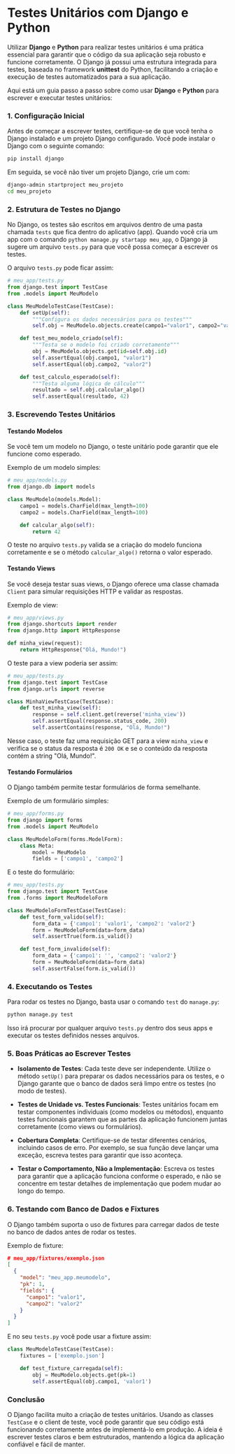 # Testes Unitários com Django e Python

Utilizar **Django** e **Python** para realizar testes unitários é uma prática essencial para garantir que o código da sua aplicação seja robusto e funcione corretamente. O Django já possui uma estrutura integrada para testes, baseada no framework **unittest** do Python, facilitando a criação e execução de testes automatizados para a sua aplicação.

Aqui está um guia passo a passo sobre como usar **Django** e **Python** para escrever e executar testes unitários:

### 1. **Configuração Inicial**
Antes de começar a escrever testes, certifique-se de que você tenha o Django instalado e um projeto Django configurado. Você pode instalar o Django com o seguinte comando:

```bash
pip install django
```

Em seguida, se você não tiver um projeto Django, crie um com:

```bash
django-admin startproject meu_projeto
cd meu_projeto
```

### 2. **Estrutura de Testes no Django**

No Django, os testes são escritos em arquivos dentro de uma pasta chamada `tests` que fica dentro do aplicativo (app). Quando você cria um app com o comando `python manage.py startapp meu_app`, o Django já sugere um arquivo `tests.py` para que você possa começar a escrever os testes.

O arquivo `tests.py` pode ficar assim:

```python
# meu_app/tests.py
from django.test import TestCase
from .models import MeuModelo

class MeuModeloTestCase(TestCase):
    def setUp(self):
        """Configura os dados necessários para os testes"""
        self.obj = MeuModelo.objects.create(campo1="valor1", campo2="valor2")

    def test_meu_modelo_criado(self):
        """Testa se o modelo foi criado corretamente"""
        obj = MeuModelo.objects.get(id=self.obj.id)
        self.assertEqual(obj.campo1, "valor1")
        self.assertEqual(obj.campo2, "valor2")

    def test_calculo_esperado(self):
        """Testa alguma lógica de cálculo"""
        resultado = self.obj.calcular_algo()
        self.assertEqual(resultado, 42)
```

### 3. **Escrevendo Testes Unitários**

#### **Testando Modelos**

Se você tem um modelo no Django, o teste unitário pode garantir que ele funcione como esperado.

Exemplo de um modelo simples:

```python
# meu_app/models.py
from django.db import models

class MeuModelo(models.Model):
    campo1 = models.CharField(max_length=100)
    campo2 = models.CharField(max_length=100)

    def calcular_algo(self):
        return 42
```

O teste no arquivo `tests.py` valida se a criação do modelo funciona corretamente e se o método `calcular_algo()` retorna o valor esperado.

#### **Testando Views**

Se você deseja testar suas views, o Django oferece uma classe chamada `Client` para simular requisições HTTP e validar as respostas.

Exemplo de view:

```python
# meu_app/views.py
from django.shortcuts import render
from django.http import HttpResponse

def minha_view(request):
    return HttpResponse("Olá, Mundo!")
```

O teste para a view poderia ser assim:

```python
# meu_app/tests.py
from django.test import TestCase
from django.urls import reverse

class MinhaViewTestCase(TestCase):
    def test_minha_view(self):
        response = self.client.get(reverse('minha_view'))
        self.assertEqual(response.status_code, 200)
        self.assertContains(response, "Olá, Mundo!")
```

Nesse caso, o teste faz uma requisição GET para a view `minha_view` e verifica se o status da resposta é `200 OK` e se o conteúdo da resposta contém a string "Olá, Mundo!".

#### **Testando Formulários**

O Django também permite testar formulários de forma semelhante.

Exemplo de um formulário simples:

```python
# meu_app/forms.py
from django import forms
from .models import MeuModelo

class MeuModeloForm(forms.ModelForm):
    class Meta:
        model = MeuModelo
        fields = ['campo1', 'campo2']
```

E o teste do formulário:

```python
# meu_app/tests.py
from django.test import TestCase
from .forms import MeuModeloForm

class MeuModeloFormTestCase(TestCase):
    def test_form_valido(self):
        form_data = {'campo1': 'valor1', 'campo2': 'valor2'}
        form = MeuModeloForm(data=form_data)
        self.assertTrue(form.is_valid())

    def test_form_invalido(self):
        form_data = {'campo1': '', 'campo2': 'valor2'}
        form = MeuModeloForm(data=form_data)
        self.assertFalse(form.is_valid())
```

### 4. **Executando os Testes**

Para rodar os testes no Django, basta usar o comando `test` do `manage.py`:

```bash
python manage.py test
```

Isso irá procurar por qualquer arquivo `tests.py` dentro dos seus apps e executar os testes definidos nesses arquivos.

### 5. **Boas Práticas ao Escrever Testes**

- **Isolamento de Testes**: Cada teste deve ser independente. Utilize o método `setUp()` para preparar os dados necessários para os testes, e o Django garante que o banco de dados será limpo entre os testes (no modo de testes).
  
- **Testes de Unidade vs. Testes Funcionais**: Testes unitários focam em testar componentes individuais (como modelos ou métodos), enquanto testes funcionais garantem que as partes da aplicação funcionem juntas corretamente (como views ou formulários).

- **Cobertura Completa**: Certifique-se de testar diferentes cenários, incluindo casos de erro. Por exemplo, se sua função deve lançar uma exceção, escreva testes para garantir que isso aconteça.

- **Testar o Comportamento, Não a Implementação**: Escreva os testes para garantir que a aplicação funciona conforme o esperado, e não se concentre em testar detalhes de implementação que podem mudar ao longo do tempo.

### 6. **Testando com Banco de Dados e Fixtures**

O Django também suporta o uso de fixtures para carregar dados de teste no banco de dados antes de rodar os testes.

Exemplo de fixture:

```json
# meu_app/fixtures/exemplo.json
[
  {
    "model": "meu_app.meumodelo",
    "pk": 1,
    "fields": {
      "campo1": "valor1",
      "campo2": "valor2"
    }
  }
]
```

E no seu `tests.py` você pode usar a fixture assim:

```python
class MeuModeloTestCase(TestCase):
    fixtures = ['exemplo.json']

    def test_fixture_carregada(self):
        obj = MeuModelo.objects.get(pk=1)
        self.assertEqual(obj.campo1, 'valor1')
```

### Conclusão

O Django facilita muito a criação de testes unitários. Usando as classes `TestCase` e o client de teste, você pode garantir que seu código está funcionando corretamente antes de implementá-lo em produção. A ideia é escrever testes claros e bem estruturados, mantendo a lógica da aplicação confiável e fácil de manter.